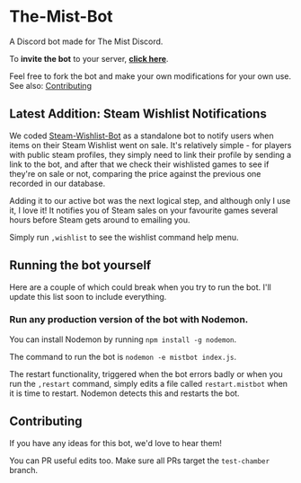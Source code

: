 # The-Mist-Bot
A Discord bot made for The Mist Discord.

To **invite the bot** to your server, **[click here](https://discord.com/api/oauth2/authorize?client_id=630381078963552267&permissions=70634560&scope=bot)**.

Feel free to fork the bot and make your own modifications for your own use. See also: [Contributing](#contributing)

## Latest Addition: Steam Wishlist Notifications
We coded [Steam-Wishlist-Bot](https://github.com/The-Mist-Development/Steam-Wishlist-Bot) as a standalone bot to notify users when items on their Steam Wishlist went on sale. It's relatively simple - for players with public steam profiles, they simply need to link their profile by sending a link to the bot, and after that we check their wishlisted games to see if they're on sale or not, comparing the price against the previous one recorded in our database. 

Adding it to our active bot was the next logical step, and although only I use it, I love it! It notifies you of Steam sales on your favourite games several hours before Steam gets around to emailing you.

Simply run `,wishlist` to see the wishlist command help menu.  

## Running the bot yourself
Here are a couple of which could break when you try to run the bot. 
I'll update this list soon to include everything.

### Run any production version of the bot with Nodemon. 
You can install Nodemon by running `npm install -g nodemon`.

The command to run the bot is `nodemon -e mistbot index.js`. 

The restart functionality, triggered when the bot errors badly or when you run the `,restart` command, simply edits a file called `restart.mistbot` when it is time to restart. Nodemon detects this and restarts the bot.

## Contributing
If you have any ideas for this bot, we'd love to hear them! 

You can PR useful edits too. Make sure all PRs target the `test-chamber` branch.
